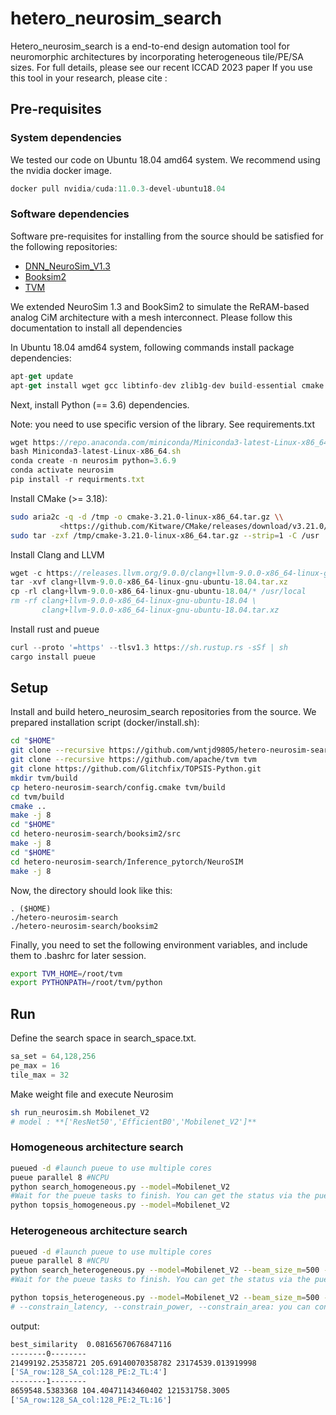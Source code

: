 # hetero_neurosim_search
Hetero_neurosim_search is a end-to-end design automation tool for neuromorphic architectures by incorporating heterogeneous tile/PE/SA sizes. For full details, please see our recent ICCAD 2023 paper
If you use this tool in your research, please cite : 
## Pre-requisites

### System dependencies

We tested our code on Ubuntu 18.04 amd64 system. We recommend using the nvidia docker image.

```jsx
docker pull nvidia/cuda:11.0.3-devel-ubuntu18.04
```

### Software dependencies

Software pre-requisites for installing from the source should be satisfied for the following repositories:

- [DNN_NeuroSim_V1.3](https://github.com/neurosim/DNN_NeuroSim_V1.3.git)
- [Booksim2](https://github.com/booksim/booksim2.git)
- [TVM](https://github.com/apache/tvm)

We extended NeuroSim 1.3 and BookSim2 to simulate the ReRAM-based analog CiM architecture with a mesh interconnect. Please follow this documentation to install all dependencies

In Ubuntu 18.04 amd64 system, following commands install package dependencies:

```jsx
apt-get update
apt-get install wget gcc libtinfo-dev zlib1g-dev build-essential cmake libedit-dev libxml2-dev git python3-pip aria2 flex bison curl
```

Next, install Python (== 3.6) dependencies.

Note: you need to use specific version of the library. See requirements.txt

```jsx
wget https://repo.anaconda.com/miniconda/Miniconda3-latest-Linux-x86_64.sh
bash Miniconda3-latest-Linux-x86_64.sh
conda create -n neurosim python=3.6.9
conda activate neurosim
pip install -r requirments.txt
```

Install CMake (>= 3.18):

```bash
sudo aria2c -q -d /tmp -o cmake-3.21.0-linux-x86_64.tar.gz \\
           <https://github.com/Kitware/CMake/releases/download/v3.21.0/cmake-3.21.0-linux-x86_64.tar.gz>
sudo tar -zxf /tmp/cmake-3.21.0-linux-x86_64.tar.gz --strip=1 -C /usr

```

Install Clang and LLVM

```jsx
wget -c https://releases.llvm.org/9.0.0/clang+llvm-9.0.0-x86_64-linux-gnu-ubuntu-18.04.tar.xz
tar -xvf clang+llvm-9.0.0-x86_64-linux-gnu-ubuntu-18.04.tar.xz
cp -rl clang+llvm-9.0.0-x86_64-linux-gnu-ubuntu-18.04/* /usr/local
rm -rf clang+llvm-9.0.0-x86_64-linux-gnu-ubuntu-18.04 \
       clang+llvm-9.0.0-x86_64-linux-gnu-ubuntu-18.04.tar.xz
```

Install rust and pueue

```jsx
curl --proto '=https' --tlsv1.3 https://sh.rustup.rs -sSf | sh
cargo install pueue
```

## Setup

Install and build hetero_neurosim_search repositories from the source. We prepared installation script (docker/install.sh):

```bash
cd "$HOME"
git clone --recursive https://github.com/wntjd9805/hetero-neurosim-search.git
git clone --recursive https://github.com/apache/tvm tvm
git clone https://github.com/Glitchfix/TOPSIS-Python.git
mkdir tvm/build
cp hetero-neurosim-search/config.cmake tvm/build
cd tvm/build
cmake ..
make -j 8
cd "$HOME"
cd hetero-neurosim-search/booksim2/src
make -j 8
cd "$HOME"
cd hetero-neurosim-search/Inference_pytorch/NeuroSIM
make -j 8
```

Now, the directory should look like this:

```
. ($HOME)
./hetero-neurosim-search
./hetero-neurosim-search/booksim2
```

Finally, you need to set the following environment variables, and include them to .bashrc for later session.

```bash
export TVM_HOME=/root/tvm
export PYTHONPATH=/root/tvm/python
```

## Run

Define the search space in search_space.txt.

```jsx
sa_set = 64,128,256
pe_max = 16
tile_max = 32
```

Make weight file and execute Neurosim

```bash
sh run_neurosim.sh Mobilenet_V2
# model : **['ResNet50','EfficientB0','Mobilenet_V2']**
```

### Homogeneous architecture search

```bash
pueued -d #launch pueue to use multiple cores
pueue parallel 8 #NCPU
python search_homogeneous.py --model=Mobilenet_V2
#Wait for the pueue tasks to finish. You can get the status via the pueue command.
python topsis_homogeneous.py --model=Mobilenet_V2
```

### Heterogeneous architecture search

```bash
pueued -d #launch pueue to use multiple cores
pueue parallel 8 #NCPU
python search_heterogeneous.py --model=Mobilenet_V2 --beam_size_m=500 --beam_size_n=3 --weight_latency=1 --weight_power=1 --weight_area=1
#Wait for the pueue tasks to finish. You can get the status via the pueue command.

python topsis_heterogeneous.py --model=Mobilenet_V2 --beam_size_m=500 --beam_size_n=3 --weight_latency=1 --weight_power=1 --weight_area=1
# --constrain_latency, --constrain_power, --constrain_area: you can constraints on performance using this option
```

output:

```bash
best_similarity  0.08165670676847116
--------0--------
21499192.25358721 205.69140070358782 23174539.013919998
['SA_row:128_SA_col:128_PE:2_TL:4']
--------1--------
8659548.5383368 104.40471143460402 121531758.3005
['SA_row:128_SA_col:128_PE:2_TL:16']
```

